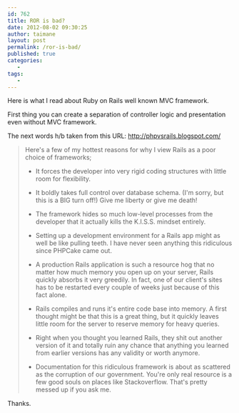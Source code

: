 ```yaml
---
id: 762
title: ROR is bad?
date: 2012-08-02 09:30:25
author: taimane
layout: post
permalink: /ror-is-bad/
published: true
categories:
   -
tags:
   -
---
```

Here is what I read about Ruby on Rails well known MVC framework.
First thing you can create a separation of controller logic and presentation even without MVC framework.

The next words h/b taken from this URL: http://phpvsrails.blogspot.com/

<blockquote>Here's a few of my hottest reasons for why I view Rails as a poor choice of frameworks;

+ It forces the developer into very rigid coding structures with little room for flexibility.
+ It boldly takes full control over database schema. (I'm sorry, but this is a BIG turn off!) Give me liberty or give me death!
+ The framework hides so much low-level processes from the developer that it actually kills the K.I.S.S. mindset entirely.
+ Setting up a development environment for a Rails app might as well be like pulling teeth. I have never seen anything this ridiculous since PHPCake came out.
+ A production Rails application is such a resource hog that no matter how much memory you open up on your server, Rails quickly absorbs it very greedily. In fact, one of our client's sites has to be restarted every couple of weeks just because of this fact alone.
+ Rails compiles and runs it's entire code base into memory. A first thought might be that this is a great thing, but it quickly leaves little room for the server to reserve memory for heavy queries.
+ Right when you thought you learned Rails, they shit out another version of it and totally ruin any chance that anything you learned from earlier versions has any validity or worth anymore.
+ Documentation for this ridiculous framework is about as scattered as the corruption of our government. You're only real resource is a few good souls on places like Stackoverflow. That's pretty messed up if you ask me.</blockquote>

Thanks.  

